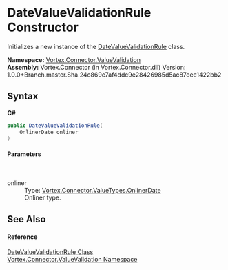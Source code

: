 # DateValueValidationRule Constructor 
 

Initializes a new instance of the <a href="T_Vortex_Connector_ValueValidation_DateValueValidationRule.md">DateValueValidationRule</a> class.

**Namespace:**&nbsp;<a href="N_Vortex_Connector_ValueValidation.md">Vortex.Connector.ValueValidation</a><br />**Assembly:**&nbsp;Vortex.Connector (in Vortex.Connector.dll) Version: 1.0.0+Branch.master.Sha.24c869c7af4ddc9e28426985d5ac87eee1422bb2

## Syntax

**C#**<br />
``` C#
public DateValueValidationRule(
	OnlinerDate onliner
)
```


#### Parameters
&nbsp;<dl><dt>onliner</dt><dd>Type: <a href="T_Vortex_Connector_ValueTypes_OnlinerDate.md">Vortex.Connector.ValueTypes.OnlinerDate</a><br />Onliner type.</dd></dl>

## See Also


#### Reference
<a href="T_Vortex_Connector_ValueValidation_DateValueValidationRule.md">DateValueValidationRule Class</a><br /><a href="N_Vortex_Connector_ValueValidation.md">Vortex.Connector.ValueValidation Namespace</a><br />
